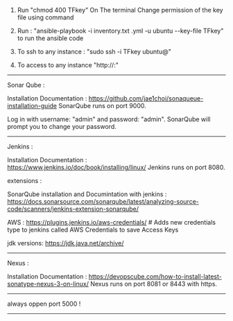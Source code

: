 1. Run "chmod 400 TFkey" On The terminal Change permission of the key file using command

2. Run : "ansible-playbook -i inventory.txt <file>.yml -u ubuntu --key-file TFkey" to run the ansible code

3. To ssh to any instance  : "sudo ssh -i TFkey ubuntu@<ip>"

4. To access to any instance "http://<ip>:<port>"
__________________________________________________________________
Sonar Qube :

Installation Documentation :
https://github.com/jae1choi/sonaqueue-installation-guide
SonarQube runs on port 9000.

Log in with username: "admin" and password: "admin". SonarQube will prompt you to change your password.
__________________________________________________________________
Jenkins :

Installation Documentation :
https://www.jenkins.io/doc/book/installing/linux/
Jenkins runs on port 8080.

extensions :

SonarQube installation and Documintation with jenkins :
https://docs.sonarsource.com/sonarqube/latest/analyzing-source-code/scanners/jenkins-extension-sonarqube/

AWS :
https://plugins.jenkins.io/aws-credentials/  # Adds new credentials type to jenkins called AWS Credentials to save Access Keys

jdk versions:
https://jdk.java.net/archive/
__________________________________________________________________
Nexus : 

Installation Documentation : 
https://devopscube.com/how-to-install-latest-sonatype-nexus-3-on-linux/
Nexus runs on port 8081 or 8443 with https.
__________________________________________________________________

always oppen port 5000 !
__________________________________________________________________